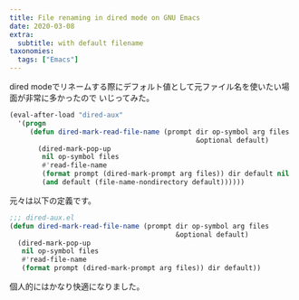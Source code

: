 ```yaml
---
title: File renaming in dired mode on GNU Emacs
date: 2020-03-08
extra:
  subtitle: with default filename
taxonomies:
  tags: ["Emacs"]
---
```

dired modeでリネームする際にデフォルト値として元ファイル名を使いたい場面が非常に多かったので
いじってみた。

```lisp
(eval-after-load "dired-aux"
  '(progn
     (defun dired-mark-read-file-name (prompt dir op-symbol arg files
                                              &optional default)
       (dired-mark-pop-up
        nil op-symbol files
        #'read-file-name
        (format prompt (dired-mark-prompt arg files)) dir default nil
        (and default (file-name-nondirectory default))))))
```

元々は以下の定義です。

```lisp
;;; dired-aux.el
(defun dired-mark-read-file-name (prompt dir op-symbol arg files
                                         &optional default)
  (dired-mark-pop-up
   nil op-symbol files
   #'read-file-name
   (format prompt (dired-mark-prompt arg files)) dir default))
```

個人的にはかなり快適になりました。
